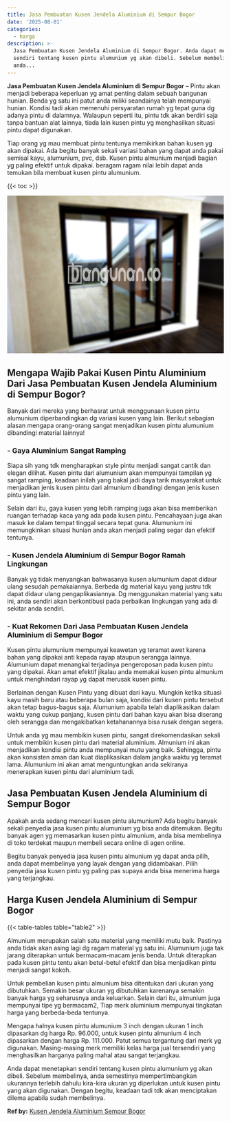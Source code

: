 ```yaml
---
title: Jasa Pembuatan Kusen Jendela Aluminium di Sempur Bogor
date: '2025-08-01'
categories:
  - harga
description: >-
  Jasa Pembuatan Kusen Jendela Aluminium di Sempur Bogor. Anda dapat menetapkan
  sendiri tentang kusen pintu alumunium yg akan dibeli. Sebelum membelinya,
  anda...
---
```


**Jasa Pembuatan Kusen Jendela Aluminium di Sempur Bogor** – Pintu akan menjadi beberapa keperluan yg amat penting dalam sebuah bangunan hunian. Benda yg satu ini patut anda miliki seandainya telah mempunyai hunian. Kondisi tadi akan memenuhi persyaratan rumah yg tepat guna dg adanya pintu di dalamnya. Walaupun seperti itu, pintu tdk akan berdiri saja tanpa bantuan alat lainnya, tiada lain kusen pintu yg menghasilkan situasi pintu dapat digunakan.

Tiap orang yg mau membuat pintu tentunya memikirkan bahan kusen yg akan dipakai. Ada begitu banyak sekali variasi bahan yang dapat anda pakai semisal kayu, alumunium, pvc, dsb. Kusen pintu almunium menjadi bagian yg paling efektif untuk dipakai. beragam ragam nilai lebih dapat anda temukan bila membuat kusen pintu alumunium.

{{< toc >}}

![Jasa Pembuatan Kusen Jendela Aluminium di Sempur Bogor](/images/harga-kusen-jendela-alumunium-27.png)

## Mengapa Wajib Pakai Kusen Pintu Aluminium Dari Jasa Pembuatan Kusen Jendela Aluminium di Sempur Bogor?

Banyak dari mereka yang berhasrat untuk menggunaan kusen pintu alumunium diperbandingkan dg variasi kusen yang lain. Berikut sebagian alasan mengapa orang-orang sangat menjadikan kusen pintu alumunium dibandingi material lainnya!

### \- Gaya Aluminium Sangat Ramping

Siapa sih yang tdk mengharapkan style pintu menjadi sangat cantik dan elegan dilihat. Kusen pintu dari alumunium akan mempunyai tampilan yg sangat ramping, keadaan inilah yang bakal jadi daya tarik masyarakat untuk menjadikan jenis kusen pintu dari almunium dibandingi dengan jenis kusen pintu yang lain.

Selain dari itu, gaya kusen yang lebih ramping juga akan bisa memberikan ruangan terhadap kaca yang ada pada kusen pintu. Pencahayaan juga akan masuk ke dalam tempat tinggal secara tepat guna. Alumunium ini memungkinkan situasi hunian anda akan menjadi paling segar dan efektif tentunya.

### \- Kusen Jendela Aluminium di Sempur Bogor Ramah Lingkungan

Banyak yg tidak menyangkan bahwasanya kusen alumunium dapat didaur ulang sesudah pemakaiannya. Berbeda dg material kayu yang justru tdk dapat didaur ulang pengaplikasiannya. Dg menggunakan material yang satu ini, anda sendiri akan berkontibusi pada perbaikan lingkungan yang ada di sekitar anda sendiri.

### \- Kuat Rekomen Dari Jasa Pembuatan Kusen Jendela Aluminium di Sempur Bogor

Kusen pintu alumunium mempunyai keawetan yg teramat awet karena bahan yang dipakai anti kepada rayap ataupun serangga lainnya. Alumunium dapat menangkal terjadinya pengeroposan pada kusen pintu yang dipakai. Akan amat efektif jikalau anda memakai kusen pintu almunium untuk menghindari rayap yg dapat merusak kusen pintu.

Berlainan dengan Kusen Pintu yang dibuat dari kayu. Mungkin ketika situasi kayu masih baru atau beberapa bulan saja, kondisi dari kusen pintu tersebut akan tetap bagus-bagus saja. Alumunium apabila telah diaplikasikan dalam waktu yang cukup panjang, kusen pintu dari bahan kayu akan bisa diserang oleh serangga dan mengakibatkan ketahanannya bisa rusak dengan segera.

Untuk anda yg mau membikin kusen pintu, sangat direkomendasikan sekali untuk membikin kusen pintu dari material aluminium. Almunium ini akan menjadikan kondisi pintu anda mempunyai mutu yang baik. Sehingga, pintu akan konsisten aman dan kuat diaplikasikan dalam jangka waktu yg teramat lama. Alumunium ini akan amat menguntungkan anda sekiranya menerapkan kusen pintu dari aluminium tadi.

## Jasa Pembuatan Kusen Jendela Aluminium di Sempur Bogor

Apakah anda sedang mencari kusen pintu alumunium? Ada begitu banyak sekali penyedia jasa kusen pintu alumunium yg bisa anda ditemukan. Begitu banyak agen yg memasarkan kusen pintu almunium, anda bisa membelinya di toko terdekat maupun membeli secara online di agen online.

Begitu banyak penyedia jasa kusen pintu almunium yg dapat anda pilih, anda dapat membelinya yang layak dengan yang didambakan. Pilih penyedia jasa kusen pintu yg paling pas supaya anda bisa menerima harga yang terjangkau.

## Harga Kusen Jendela Aluminium di Sempur Bogor

{{< table-tables table="table2" >}}

Almunium merupakan salah satu material yang memiliki mutu baik. Pastinya anda tidak akan asing lagi dg ragam material yg satu ini. Alumunium juga tak jarang diterapkan untuk bermacam-macam jenis benda. Untuk diterapkan pada kusen pintu tentu akan betul-betul efektif dan bisa menjadikan pintu menjadi sangat kokoh.

Untuk pembelian kusen pintu almunium bisa ditentukan dari ukuran yang dibutuhkan. Semakin besar ukuran yg dibutuhkan karenanya semakin banyak harga yg seharusnya anda keluarkan. Selain dari itu, almunium juga mempunyai tipe yg bermacam2, Tiap merk aluminium mempunyai tingkatan harga yang berbeda-beda tentunya.

Mengapa halnya kusen pintu alumunium 3 inch dengan ukuran 1 inch dipasarkan dg harga Rp. 96.000, untuk kusen pintu almunium 4 inch dipasarkan dengan harga Rp. 111.000. Patut semua tergantung dari merk yg digunakan. Masing-masing merk memiliki kelas harga jual tersendiri yang menghasilkan harganya paling mahal atau sangat terjangkau.

Anda dapat menetapkan sendiri tentang kusen pintu alumunium yg akan dibeli. Sebelum membelinya, anda semestinya mempertimbangkan ukurannya terlebih dahulu kira-kira ukuran yg diperlukan untuk kusen pintu yang akan digunakan. Dengan begitu, keadaan tadi tdk akan menciptakan dilema apabila sudah membelinya.

**Ref by:** [Kusen Jendela Aluminium Sempur Bogor](https://id.wikipedia.org/wiki/Kusen)
